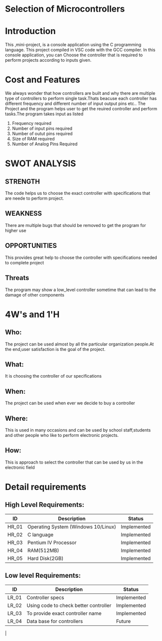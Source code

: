 

# Selection of Microcontrollers

# Introduction

This ,mini-project, is a console application using the C programming language. This project compiled in VSC code with the GCC compiler. In this console application, you can Choose the controller that is required to perform projects according to inputs given.



# Cost and Features

We always wonder that how controllers are built and why there are multiple type of controllers to perform single task.Thats beacuse each controller has different frequency and different number of input output pins etc..
The Project and the program helps user to get the reuired controller and perform tasks.The program takes input as listed
 
 1. Frequency required
 2. Number of input pins required
 3. Number of outut pins required
 4. Size of RAM required
 5. Number of Analog Pins Required
 



# SWOT ANALYSIS
## STRENGTH
 The code helps us to choose the exact controller with specifications that are neede to perform project.


 ## WEAKNESS
 There are multiple bugs that should be removed to get the program for higher use
 ## OPPORTUNITIES
 This provides great help to choose the controller with specifications needed to complete project
 ## Threats
 The program may show a low_level controller sometime that can lead to the damage of other components 

# 4W's and 1'H

## Who:

The project can be used almost by all the particular organization people.At the end,user satisfaction is the goal of the project.

## What:

It is choosing the controller of our specifications


## When:

The project can be used when ever we decide to buy a controller

## Where:

This is used in many occasions and can be used by school staff,students and other people who like to perform electronic projects.


## How:

This is approach to select the controller that can be used by us in the electronic field

# Detail requirements

## High Level Requirements:

|      ID          |Description                          |Status                         |
|----------------|-------------------------------|-----------------------------|
|HR_01|Operating System (Windows 10/Linux)       |Implemented            |
|HR_02|C language            |Implemented|
|HR_03|Pentium IV Processor  |Implemented|
|HR_04|RAM(512MB)|Implemented|
|HR_05|Hard Disk(2GB)|Implemented|

## Low level Requirements:

|      ID          |Description                          |Status                         |
|----------------|-------------------------------|-----------------------------|
|LR_01|Controller specs |Implemented|
|LR_02|Using code to check better controller       |Implemented         
|LR_03|To provide exact controller name |Implemented|   |
|LR_04|Data base for controllers    |Future|

|






